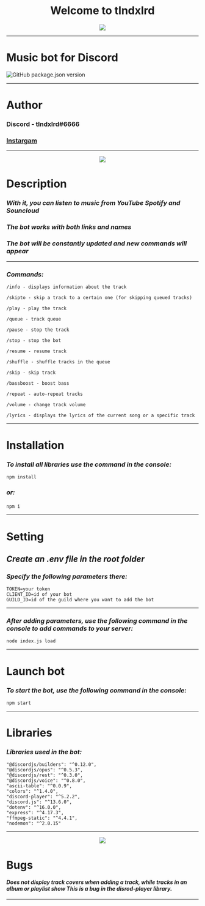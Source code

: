 <h1 p align="center"><b>Welcome to tlndxlrd</b></h1>

<p align="center"><img src="https://cdn.discordapp.com/attachments/704677949730848769/957404525168320562/anime-art-personazhi-klinok-rassekaiushchii-demonov-demon-sl.jpg"</p>

____

# Music bot for **Discord**
![GitHub package.json version](https://img.shields.io/github/package-json/v/tlndxlrd/discord-music-bot)
___
# **Author**
### **Discord** - tlndxlrd#6666
### [Instargam](https://www.instagram.com/tlndxlrd)
___
<p align="center"><img src="https://cdn.discordapp.com/attachments/704677949730848769/957401589239390208/12344.gif"
</p>

# **Description**
### *With it, you can listen to music from **YouTube** **Spotify** and **Souncloud***
### *The bot works with both **links** and **names***
### *The bot will be constantly updated and new commands will appear*

___
### ***Commands:***
```
/info - displays information about the track

/skipto - skip a track to a certain one (for skipping queued tracks)

/play - play the track

/queue - track queue

/pause - stop the track

/stop - stop the bot

/resume - resume track

/shuffle - shuffle tracks in the queue

/skip - skip track

/bassboost - boost bass

/repeat - auto-repeat tracks

/volume - change track volume

/lyrics - displays the lyrics of the current song or a specific track
```
___
# **Installation**
### *To install all libraries use the command in the console:*
```
npm install
```

<h3 style="margin-bottom: 20px"><em>or:</em></h3>

```
npm i
```
___
# **Setting**
<h2 style="margin-bottom: 15px"><em>Create an .env file in the root folder</em></h2>

### *Specify the following parameters there:*

```
TOKEN=your token
CLIENT_ID=id of your bot
GUILD_ID=id of the guild where you want to add the bot
```
___
### *After adding parameters, use the following command in the console to add commands to your server:*
```
node index.js load
```
___
# **Launch bot**
### *To start the bot, use the following command in the console:*
```
npm start
```
____
# **Libraries**
### *Libraries used in the bot:*
```
"@discordjs/builders": "^0.12.0",
"@discordjs/opus": "^0.5.3",
"@discordjs/rest": "^0.3.0",
"@discordjs/voice": "^0.8.0",
"ascii-table": "^0.0.9",
"colors": "^1.4.0",
"discord-player": "^5.2.2",
"discord.js": "^13.6.0",
"dotenv": "^16.0.0",
"express": "^4.17.3",
"ffmpeg-static": "^4.4.1",
"nodemon": "^2.0.15"
```
___
<p align="center"><img src="https://cdn.discordapp.com/attachments/704677949730848769/957401574219591720/3.gif"
</p>

# **Bugs**
#### *Does not display track covers when adding a track, while tracks in an album or playlist show This is a bug in the disrod-player library.*
___
